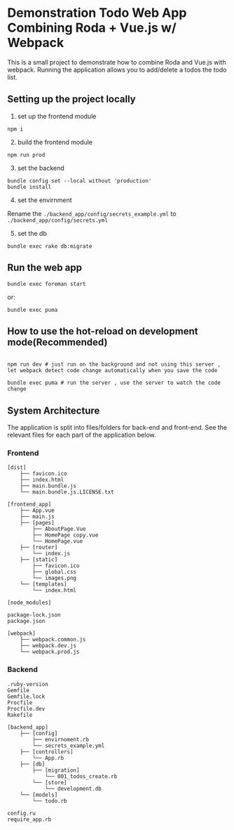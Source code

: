 # Demonstration Todo Web App Combining Roda + Vue.js w/ Webpack

This is a small project to demonstrate how to combine Roda and Vue.js with webpack.
Running the application allows you to add/delete a todos the todo list.

## Setting up the project locally

1. set up the frontend module

  ```shell
  npm i
  ```

2. build the frontend module

  ```shell
  npm run prod
  ```

3. set the backend

  ```shell
  bundle config set --local without 'production'
  bundle install
  ```

4. set the envirnment

  Rename the `./backend_app/config/secrets_example.yml` to `./backend_app/config/secrets.yml`

5. set the db

  ```shell
  bundle exec rake db:migrate
  ```

## Run the web app

```shell
bundle exec foreman start
```

or:

```shell
bundle exec puma
```

## How to use the hot-reload on development mode(Recommended)


```shell

npm run dev # just run on the background and not using this server , let webpack detect code change automatically when you save the code

bundle exec puma # run the server , use the server to watch the code change

```


## System Architecture

The application is split into files/folders for back-end and front-end. See the relevant files for each part of the application below.

### Frontend

```text
[dist]
    ├── favicon.ico
    ├── index.html
    ├── main.bundle.js
    └── main.bundle.js.LICENSE.txt

[frontend_app]
    ├── App.vue
    ├── main.js
    ├── [pages]
        ├── AboutPage.Vue
        ├── HomePage copy.vue
        └── HomePage.vue
    ├── [router]
        └── index.js
    ├── [static]
        ├── favicon.ico
        ├── global.css
        └── images.png
    └── [templates]
        └── index.html

[node_modules]

package-lock.json
package.json

[webpack]
    ├── webpack.common.js
    ├── webpack.dev.js
    └── webpack.prod.js
```

### Backend

```text
.ruby-version
Gemfile
Gemfile.lock
Procfile
Procfile.dev
Rakefile

[backend_app]
    ├── [config]
        ├── envirnoment.rb
        └── secrets_example.yml
    ├── [controllers]
        └── App.rb
    ├── [db]
        ├── [migration]
            └── 001_todos_create.rb
        └── [store]
            └── development.db
    └── [models]
        └── todo.rb
    
config.ru
require_app.rb
```
